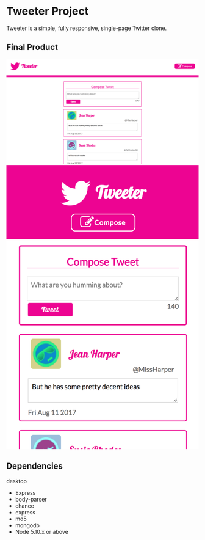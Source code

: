 # Tweeter Project

Tweeter is a simple, fully responsive, single-page Twitter clone.

## Final Product

!["Desktop version"](https://github.com/pennygibson/tweetr/blob/master/docs/desktopview.png)
!["Mobile Version"](https://github.com/pennygibson/tweetr/blob/master/docs/mobile-view.png)


## Dependencies
desktop
- Express
- body-parser
- chance
- express
- md5
- mongodb
- Node 5.10.x or above
